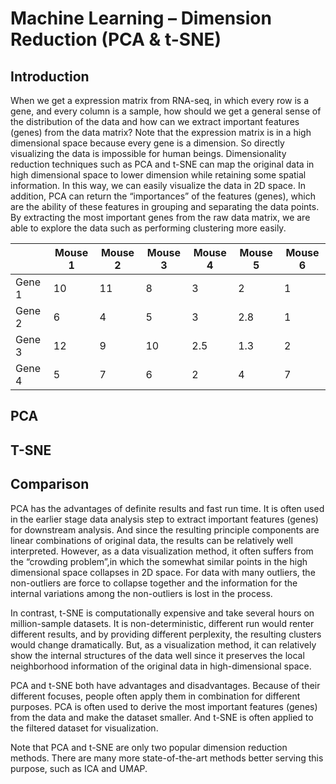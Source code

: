 # Machine Learning – Dimension Reduction (PCA & t-SNE)


## Introduction
When we get a expression matrix from RNA-seq, in which every row is a gene, and every column is a sample, how should we get a general sense of the distribution of the data and how can we extract important features (genes) from the data matrix? 
Note that the expression matrix is in a high dimensional space because every gene is a dimension. So directly visualizing the data is impossible for human beings. Dimensionality reduction techniques such as PCA and t-SNE can map the original data in high dimensional space to lower dimension while retaining some spatial information. In this way, we can easily visualize the data in 2D space. In addition, PCA can return the “importances” of the features (genes), which are the ability of these features in grouping and separating the data points. By extracting the most important genes from the raw data matrix, we are able to explore the data such as performing clustering more easily. 

|      |Mouse 1|Mouse 2|Mouse 3|Mouse 4|Mouse 5|Mouse 6|
|------|-------|-------|-------|-------|-------|-------|
|Gene 1|  10   |  11   |   8   |   3   |   2   |   1   |
|Gene 2|  6    |   4   |   5   |   3   |  2.8  |    1  |
|Gene 3|  12   |   9   |   10  |   2.5 |   1.3 |  2    |
|Gene 4|   5   |   7   |    6  |   2   |     4 |   7   |


## PCA

## T-SNE

## Comparison

PCA has the advantages of definite results and fast run time. It is often used in the earlier stage data analysis step to extract important features (genes) for downstream analysis. And since the resulting principle components are linear combinations of original data, the results can be relatively well interpreted. However, as a data visualization method, it often suffers from the “crowding problem”,in which the somewhat similar points in the high dimensional space collapses in 2D space. For data with many outliers, the non-outliers are force to collapse together and the information for the internal variations among the non-outliers is lost in the process. 

In contrast, t-SNE is computationally expensive and take several hours on million-sample datasets. It is non-deterministic, different run would renter different results, and by providing different perplexity, the resulting clusters would change dramatically. But, as a visualization method, it can relatively show the internal structures of the data well since it preserves the local neighborhood information of the original data in high-dimensional space.

PCA and t-SNE both have advantages and disadvantages. Because of their different focuses, people often apply them in combination for different purposes. PCA is often used to derive the most important features (genes) from the data and make the dataset smaller. And t-SNE is often applied to the filtered dataset for visualization. 

Note that PCA and t-SNE are only two popular dimension reduction methods. There are many more state-of-the-art methods better serving this purpose, such as ICA and UMAP. 


